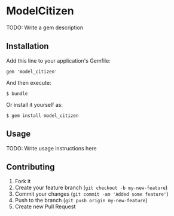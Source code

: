 # ModelCitizen

TODO: Write a gem description

## Installation

Add this line to your application's Gemfile:

    gem 'model_citizen'

And then execute:

    $ bundle

Or install it yourself as:

    $ gem install model_citizen

## Usage

TODO: Write usage instructions here

## Contributing

1. Fork it
2. Create your feature branch (`git checkout -b my-new-feature`)
3. Commit your changes (`git commit -am 'Added some feature'`)
4. Push to the branch (`git push origin my-new-feature`)
5. Create new Pull Request
